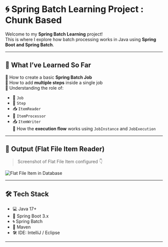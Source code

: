 # 🌀 Spring Batch Learning Project : Chunk Based 

Welcome to my **Spring Batch Learning** project!  
This is where I explore how batch processing works in Java using **Spring Boot and Spring Batch**.

---

## 🚀 What I’ve Learned So Far

🔹 How to create a basic **Spring Batch Job**  
🔹 How to add **multiple steps** inside a single job  
🔹 Understanding the role of:
- 🧩 `Job`
- 🧩 `Step`
- 📥 `ItemReader`
- 🔄 `ItemProcessor`
- 📤 `ItemWriter`  
🔹 How the **execution flow** works using `JobInstance` and `JobExecution`

---

## 📸 Output (Flat File Item Reader)

> Screenshot of Flat File Item  configured 👇

![Flat File Item in Database](https://github.com/user-attachments/assets/e8c461cc-5a81-4ed4-9df5-fa0c9ba4d4d0)

---



## 🛠 Tech Stack

- 💻 Java 17+
- 🧩 Spring Boot 3.x
- 🌀 Spring Batch
- 🧪 Maven
- 🛠️ IDE: IntelliJ / Eclipse

---

